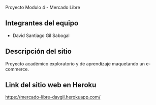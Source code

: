 Proyecto Modulo 4 - Mercado Libre


## Integrantes del equipo

- David Santiago Gil Sabogal



## Descripción del sitio

Proyecto académico exploratorio y de aprendizaje maquetando un e-commerce.



## Link del sitio web en Heroku

https://mercado-libre-davgil.herokuapp.com/